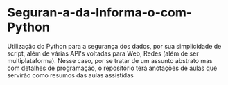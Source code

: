 # Seguran-a-da-Informa-o-com-Python
Utilização do Python para a segurança dos dados, por sua simplicidade de script, além de várias API's voltadas para Web, Redes (além de ser multiplataforma). Nesse caso, por se tratar de um assunto abstrato mas com detalhes de programação, o repositório terá anotações de aulas que servirão como resumos das aulas assistidas 
